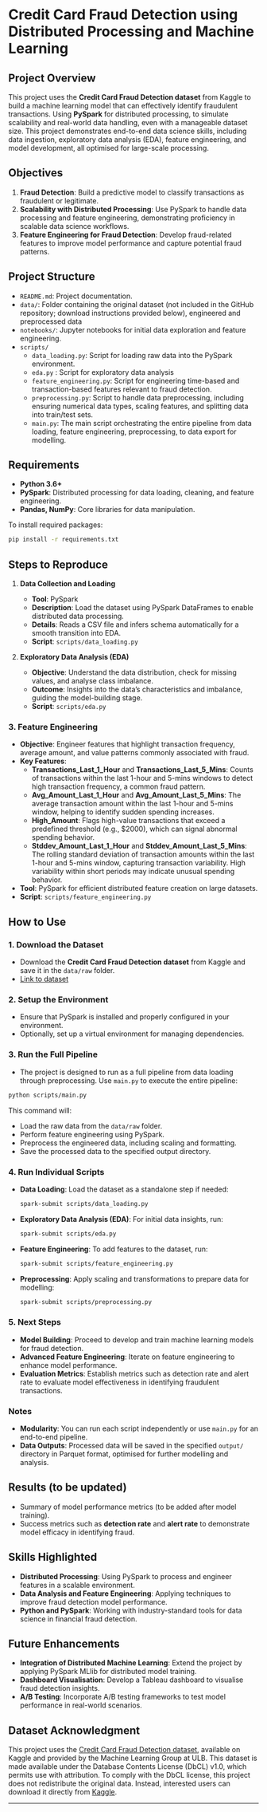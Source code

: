 
# Credit Card Fraud Detection using Distributed Processing and Machine Learning

## Project Overview
This project uses the **Credit Card Fraud Detection dataset** from Kaggle to build a machine learning model that can effectively identify fraudulent transactions. Using **PySpark** for distributed processing, to simulate scalability and real-world data handling, even with a manageable dataset size. This project demonstrates end-to-end data science skills, including data ingestion, exploratory data analysis (EDA), feature engineering, and model development, all optimised for large-scale processing.

## Objectives
1. **Fraud Detection**: Build a predictive model to classify transactions as fraudulent or legitimate.
2. **Scalability with Distributed Processing**: Use PySpark to handle data processing and feature engineering, demonstrating proficiency in scalable data science workflows.
3. **Feature Engineering for Fraud Detection**: Develop fraud-related features to improve model performance and capture potential fraud patterns.

## Project Structure

- `README.md`: Project documentation.
- `data/`: Folder containing the original dataset (not included in the GitHub repository; download instructions provided below), engineered and preprocessed data
- `notebooks/`: Jupyter notebooks for initial data exploration and feature engineering.
- `scripts/`
  - `data_loading.py`: Script for loading raw data into the PySpark environment.
  - `eda.py` : Script for exploratory data analysis
  - `feature_engineering.py`: Script for engineering time-based and transaction-based features relevant to fraud detection.
  - `preprocessing.py`: Script to handle data preprocessing, including ensuring numerical data types, scaling features, and splitting data into train/test sets.
  - `main.py`: The main script orchestrating the entire pipeline from data loading, feature engineering, preprocessing, to data export for modelling.


## Requirements
- **Python 3.6+**
- **PySpark**: Distributed processing for data loading, cleaning, and feature engineering.
- **Pandas, NumPy**: Core libraries for data manipulation.

To install required packages:
```bash
pip install -r requirements.txt
```

## Steps to Reproduce

1. **Data Collection and Loading**
   - **Tool**: PySpark
   - **Description**: Load the dataset using PySpark DataFrames to enable distributed data processing.
   - **Details**: Reads a CSV file and infers schema automatically for a smooth transition into EDA.
   - **Script**: `scripts/data_loading.py`

2. **Exploratory Data Analysis (EDA)**
   - **Objective**: Understand the data distribution, check for missing values, and analyse class imbalance.
   - **Outcome**: Insights into the data’s characteristics and imbalance, guiding the model-building stage.
   - **Script**: `scripts/eda.py`

### 3. **Feature Engineering**
   - **Objective**: Engineer features that highlight transaction frequency, average amount, and value patterns commonly associated with fraud.
   - **Key Features**:
     - **Transactions_Last_1_Hour** and **Transactions_Last_5_Mins**: Counts of transactions within the last 1-hour and 5-mins windows to detect high transaction frequency, a common fraud pattern.
     - **Avg_Amount_Last_1_Hour** and **Avg_Amount_Last_5_Mins**: The average transaction amount within the last 1-hour and 5-mins window, helping to identify sudden spending increases.
     - **High_Amount**: Flags high-value transactions that exceed a predefined threshold (e.g., $2000), which can signal abnormal spending behavior.
     - **Stddev_Amount_Last_1_Hour** and **Stddev_Amount_Last_5_Mins**: The rolling standard deviation of transaction amounts within the last 1-hour and 5-mins window, capturing transaction variability. High variability within short periods may indicate unusual spending behavior.
   - **Tool**: PySpark for efficient distributed feature creation on large datasets.
   - **Script**: `scripts/feature_engineering.py`


## How to Use

### 1. **Download the Dataset**
   - Download the **Credit Card Fraud Detection dataset** from Kaggle and save it in the `data/raw` folder.
   - [Link to dataset](https://www.kaggle.com/mlg-ulb/creditcardfraud)

### 2. **Setup the Environment**
   - Ensure that PySpark is installed and properly configured in your environment.
   - Optionally, set up a virtual environment for managing dependencies.

### 3. **Run the Full Pipeline**
   - The project is designed to run as a full pipeline from data loading through preprocessing. Use `main.py` to execute the entire pipeline:
   ```bash
   python scripts/main.py
   ```
   This command will:
   - Load the raw data from the `data/raw` folder.
   - Perform feature engineering using PySpark.
   - Preprocess the engineered data, including scaling and formatting.
   - Save the processed data to the specified output directory.

### 4. **Run Individual Scripts**
   - **Data Loading**: Load the dataset as a standalone step if needed:
     ```bash
     spark-submit scripts/data_loading.py
     ```
   - **Exploratory Data Analysis (EDA)**: For initial data insights, run:
     ```bash
     spark-submit scripts/eda.py
     ```
   - **Feature Engineering**: To add features to the dataset, run:
     ```bash
     spark-submit scripts/feature_engineering.py
     ```
   - **Preprocessing**: Apply scaling and transformations to prepare data for modelling:
     ```bash
     spark-submit scripts/preprocessing.py
     ```

### 5. **Next Steps**
   - **Model Building**: Proceed to develop and train machine learning models for fraud detection.
   - **Advanced Feature Engineering**: Iterate on feature engineering to enhance model performance.
   - **Evaluation Metrics**: Establish metrics such as detection rate and alert rate to evaluate model effectiveness in identifying fraudulent transactions.

### Notes
   - **Modularity**: You can run each script independently or use `main.py` for an end-to-end pipeline.
   - **Data Outputs**: Processed data will be saved in the specified `output/` directory in Parquet format, optimised for further modelling and analysis.

## Results (to be updated)
- Summary of model performance metrics (to be added after model training).
- Success metrics such as **detection rate** and **alert rate** to demonstrate model efficacy in identifying fraud.

## Skills Highlighted
- **Distributed Processing**: Using PySpark to process and engineer features in a scalable environment.
- **Data Analysis and Feature Engineering**: Applying techniques to improve fraud detection model performance.
- **Python and PySpark**: Working with industry-standard tools for data science in financial fraud detection.

## Future Enhancements
- **Integration of Distributed Machine Learning**: Extend the project by applying PySpark MLlib for distributed model training.
- **Dashboard Visualisation**: Develop a Tableau dashboard to visualise fraud detection insights.
- **A/B Testing**: Incorporate A/B testing frameworks to test model performance in real-world scenarios.

## Dataset Acknowledgment
This project uses the [Credit Card Fraud Detection dataset](https://www.kaggle.com/datasets/mlg-ulb/creditcardfraud), available on Kaggle and provided by the Machine Learning Group at ULB. This dataset is made available under the Database Contents License (DbCL) v1.0, which permits use with attribution.
To comply with the DbCL license, this project does not redistribute the original data. Instead, interested users can download it directly from [Kaggle](https://www.kaggle.com/datasets/mlg-ulb/creditcardfraud).

---

